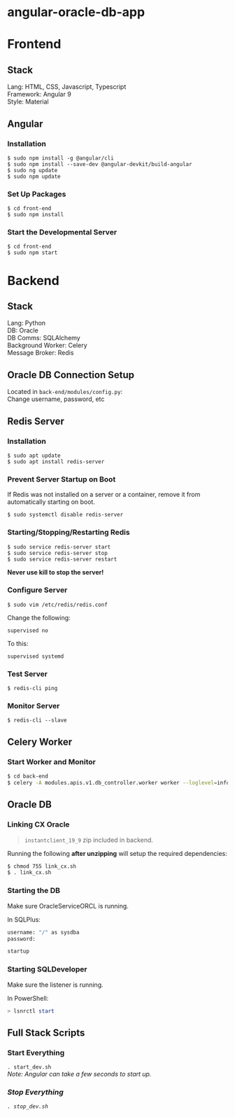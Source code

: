 # angular-oracle-db-app
# Frontend
## Stack
Lang: HTML, CSS, Javascript, Typescript <br>
Framework: Angular 9 <br>
Style: Material <br>

## Angular
### Installation
`$ sudo npm install -g @angular/cli` <br>
`$ sudo npm install --save-dev @angular-devkit/build-angular` <br>
`$ sudo ng update` <br>
`$ sudo npm update`

### Set Up Packages
`$ cd front-end` <br>
`$ sudo npm install`

### Start the Developmental Server
`$ cd front-end` <br>
`$ sudo npm start`

# Backend
## Stack
Lang: Python <br>
DB: Oracle <br>
DB Comms: SQLAlchemy <br>
Background Worker: Celery <br>
Message Broker: Redis <br>

## Oracle DB Connection Setup
Located in `back-end/modules/config.py`: <br>
Change username, password, etc

## Redis Server
### Installation
`$ sudo apt update` <br>
`$ sudo apt install redis-server`

### Prevent Server Startup on Boot
If Redis was not installed on a server or a container, remove it from automatically starting on boot.

`$ sudo systemctl disable redis-server`

### Starting/Stopping/Restarting Redis
`$ sudo service redis-server start` <br>
`$ sudo service redis-server stop` <br>
`$ sudo service redis-server restart`

<strong>Never use kill to stop the server!</strong>

### Configure Server
`$ sudo vim /etc/redis/redis.conf`

Change the following:
```
supervised no
```
To this: <br>
```
supervised systemd
```
### Test Server

`$ redis-cli ping`

### Monitor Server

`$ redis-cli --slave`

## Celery Worker
### Start Worker and Monitor
```sh
$ cd back-end
$ celery -A modules.apis.v1.db_controller.worker worker --loglevel=info
```

## Oracle DB
### Linking CX Oracle
> `instantclient_19_9` zip included in backend.

Running the following <strong>after unzipping</strong> will setup the required dependencies:
```sh
$ chmod 755 link_cx.sh
$ . link_cx.sh
```

### Starting the DB
Make sure OracleServiceORCL is running.

In SQLPlus:
```sh
username: "/" as sysdba
password:

startup
```

### Starting SQLDeveloper
Make sure the listener is running.

In PowerShell:
```powershell
> lsnrctl start
```

## Full Stack Scripts
### Start Everything
`. start_dev.sh` <br>
<em>Note: Angular can take a few seconds to start up.<em>
### Stop Everything
`. stop_dev.sh`
